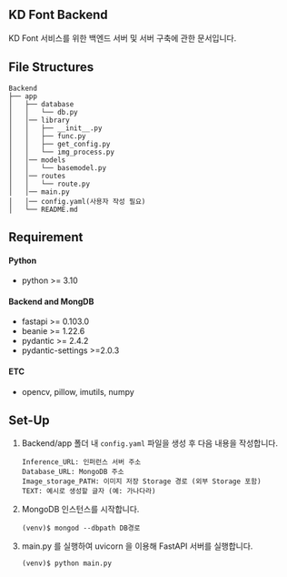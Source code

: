 ## KD Font Backend

KD Font 서비스를 위한 백엔드 서버 및 서버 구축에 관한 문서입니다.

## File Structures

```shell
Backend
├── app
│   ├── database
│   │   └── db.py
│   │── library
│   │   ├── __init__.py
│   │   ├── func.py
│   │   ├── get_config.py
│   │   └── img_process.py
│   │── models
│   │   └── basemodel.py
│   │── routes
│   │   └── route.py
│   │── main.py
│   │── config.yaml(사용자 작성 필요)
│   └── README.md

```


## Requirement

#### Python
- python >= 3.10

#### Backend and MongDB
- fastapi >= 0.103.0
- beanie >= 1.22.6
- pydantic >= 2.4.2
- pydantic-settings >=2.0.3

#### ETC
- opencv, pillow, imutils, numpy


## Set-Up

1. Backend/app 폴더 내 `config.yaml` 파일을 생성 후 다음 내용을 작성합니다.

    ```
    Inference_URL: 인퍼런스 서버 주소
    Database_URL: MongoDB 주소
    Image_storage_PATH: 이미지 저장 Storage 경로 (외부 Storage 포함)
    TEXT: 예시로 생성할 글자 (예: 가나다라)
    ``` 

2. MongoDB 인스턴스를 시작합니다.

    ```
    (venv)$ mongod --dbpath DB경로
    ```

3. main.py 를 실행하여 uvicorn 을 이용해 FastAPI 서버를 실행합니다.

    ```
    (venv)$ python main.py
    ```
